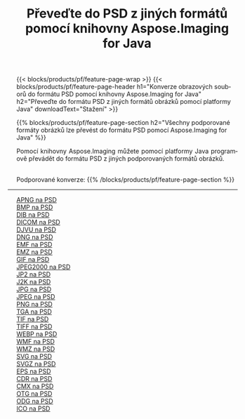﻿---
title: Převeďte do PSD z jiných formátů pomocí knihovny Aspose.Imaging for Java 
weight: 3920
url: /cs/java/conversion/to/psd 
lang: cs
langdirlevel: 2
locales: zh-hans,ja,it,ru,de,es,fr,nl,id,lt,pl,pt,vi,tr,ko,zh-hant,ar,hi,th,sv,cs,uk,he
description: Pomocí Aspose.Imaging můžete převést do PSD z jiných formátů pomocí Java
---

{{< blocks/products/pf/feature-page-wrap >}}
{{< blocks/products/pf/feature-page-header h1="Konverze obrazových souborů do formátu PSD pomocí knihovny Aspose.Imaging for Java" h2="Převeďte do formátu PSD z jiných formátů obrázků pomocí platformy Java" downloadText="Stažení" >}}


{{% blocks/products/pf/feature-page-section  h2="Všechny podporované formáty obrázků lze převést do formátu PSD pomocí Aspose.Imaging for Java" %}}
<p align=justify>Pomocí knihovny Aspose.Imaging můžete pomocí platformy Java programově převádět do formátu PSD z jiných podporovaných formátů obrázků.</p>
<br/>
Podporované konverze:
{{% /blocks/products/pf/feature-page-section %}}
<div class="container-fluid productfamilypage bg-gray">
    <div class="convertypes bg-gray agp-content section">
        <div class="container">
		<hr style="margin-left:-20px;"/>
		<div class="row other-converters">
		    <div class='col-md-2 other-converter remove-lp remove-rp'><a href="/imaging/cs/java/conversion/apng-to-psd" >APNG na PSD</a></div>
<div class='col-md-2 other-converter remove-lp remove-rp'><a href="/imaging/cs/java/conversion/bmp-to-psd" >BMP na PSD</a></div>
<div class='col-md-2 other-converter remove-lp remove-rp'><a href="/imaging/cs/java/conversion/dib-to-psd" >DIB na PSD</a></div>
<div class='col-md-2 other-converter remove-lp remove-rp'><a href="/imaging/cs/java/conversion/dicom-to-psd" >DICOM na PSD</a></div>
<div class='col-md-2 other-converter remove-lp remove-rp'><a href="/imaging/cs/java/conversion/djvu-to-psd" >DJVU na PSD</a></div>
<div class='col-md-2 other-converter remove-lp remove-rp'><a href="/imaging/cs/java/conversion/dng-to-psd" >DNG na PSD</a></div>
<div class='col-md-2 other-converter remove-lp remove-rp'><a href="/imaging/cs/java/conversion/emf-to-psd" >EMF na PSD</a></div>
<div class='col-md-2 other-converter remove-lp remove-rp'><a href="/imaging/cs/java/conversion/emz-to-psd" >EMZ na PSD</a></div>
<div class='col-md-2 other-converter remove-lp remove-rp'><a href="/imaging/cs/java/conversion/gif-to-psd" >GIF na PSD</a></div>
<div class='col-md-2 other-converter remove-lp remove-rp'><a href="/imaging/cs/java/conversion/jpeg2000-to-psd" >JPEG2000 na PSD</a></div>
<div class='col-md-2 other-converter remove-lp remove-rp'><a href="/imaging/cs/java/conversion/jp2-to-psd" >JP2 na PSD</a></div>
<div class='col-md-2 other-converter remove-lp remove-rp'><a href="/imaging/cs/java/conversion/j2k-to-psd" >J2K na PSD</a></div>
<div class='col-md-2 other-converter remove-lp remove-rp'><a href="/imaging/cs/java/conversion/jpg-to-psd" >JPG na PSD</a></div>
<div class='col-md-2 other-converter remove-lp remove-rp'><a href="/imaging/cs/java/conversion/jpeg-to-psd" >JPEG na PSD</a></div>
<div class='col-md-2 other-converter remove-lp remove-rp'><a href="/imaging/cs/java/conversion/png-to-psd" >PNG na PSD</a></div>
<div class='col-md-2 other-converter remove-lp remove-rp'><a href="/imaging/cs/java/conversion/tga-to-psd" >TGA na PSD</a></div>
<div class='col-md-2 other-converter remove-lp remove-rp'><a href="/imaging/cs/java/conversion/tif-to-psd" >TIF na PSD</a></div>
<div class='col-md-2 other-converter remove-lp remove-rp'><a href="/imaging/cs/java/conversion/tiff-to-psd" >TIFF na PSD</a></div>
<div class='col-md-2 other-converter remove-lp remove-rp'><a href="/imaging/cs/java/conversion/webp-to-psd" >WEBP na PSD</a></div>
<div class='col-md-2 other-converter remove-lp remove-rp'><a href="/imaging/cs/java/conversion/wmf-to-psd" >WMF na PSD</a></div>
<div class='col-md-2 other-converter remove-lp remove-rp'><a href="/imaging/cs/java/conversion/wmz-to-psd" >WMZ na PSD</a></div>
<div class='col-md-2 other-converter remove-lp remove-rp'><a href="/imaging/cs/java/conversion/svg-to-psd" >SVG na PSD</a></div>
<div class='col-md-2 other-converter remove-lp remove-rp'><a href="/imaging/cs/java/conversion/svgz-to-psd" >SVGZ na PSD</a></div>
<div class='col-md-2 other-converter remove-lp remove-rp'><a href="/imaging/cs/java/conversion/eps-to-psd" >EPS na PSD</a></div>
<div class='col-md-2 other-converter remove-lp remove-rp'><a href="/imaging/cs/java/conversion/cdr-to-psd" >CDR na PSD</a></div>
<div class='col-md-2 other-converter remove-lp remove-rp'><a href="/imaging/cs/java/conversion/cmx-to-psd" >CMX na PSD</a></div>
<div class='col-md-2 other-converter remove-lp remove-rp'><a href="/imaging/cs/java/conversion/otg-to-psd" >OTG na PSD</a></div>
<div class='col-md-2 other-converter remove-lp remove-rp'><a href="/imaging/cs/java/conversion/odg-to-psd" >ODG na PSD</a></div>
<div class='col-md-2 other-converter remove-lp remove-rp'><a href="/imaging/cs/java/conversion/ico-to-psd" >ICO na PSD</a></div>
                </div>
        </div>
    </div>
</div>
<br/>

